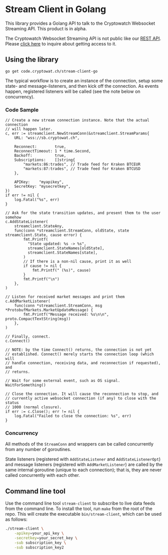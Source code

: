 # Stream Client in Golang

This library provides a Golang API to talk to the Cryptowatch Websocket
Streaming API. This product is in alpha.

The Cryptowatch Websocket Streaming API is not public like our [REST API](https://cryptowat.ch/docs/api).
Please [click here](https://docs.google.com/forms/d/e/1FAIpQLSdhv_ceVtKA0qQcW6zQzBniRBaZ_cC4al31lDCeZirntkmWQw/viewform?c=0&w=1)
to inquire about getting access to it.

## Using the library

```
go get code.cryptowat.ch/stream-client-go
```

The typical workflow is to create an instance of the connection, setup some
state- and message-listeners, and then kick off the connection. As events
happen, registered listeners will be called (see the note below on
concurrency).


### Code Sample

```golang
// Create a new stream connection instance. Note that the actual connection
// will happen later.
c, err := streamclient.NewStreamConn(&streamclient.StreamParams{
	URL: "wss://sb.cryptowat.ch",

	Reconnect:        true,
	ReconnectTimeout: 1 * time.Second,
	Backoff:          true,
	Subscriptions:    []string{
		"markets:86:trades", // Trade feed for Kraken BTCEUR
		"markets:87:trades", // Trade feed for Kraken BTCUSD
	},

	APIKey:    "myapikey",
	SecretKey: "mysecretkey",
})
if err != nil {
	log.Fatal("%s", err)
}

// Ask for the state transition updates, and present them to the user somehow
c.AddStateListener(
	streamclient.StateAny,
	func(conn *streamclient.StreamConn, oldState, state streamclient.State, cause error) {
		fmt.Printf(
		  "State updated: %s -> %s",
		  streamclient.StateNames[oldState],
		  streamclient.StateNames[state],
		)
		// If there is a non-nil cause, print it as well
		if cause != nil {
			fmt.Printf(" (%s)", cause)
		}
		fmt.Printf("\n")
	},
)

// Listen for received market messages and print them
c.AddMarketListener(
	func(conn *streamclient.StreamConn, msg *ProtobufMarkets.MarketUpdateMessage) {
		fmt.Printf("Message received: %s\n\n", proto.CompactTextString(msg))
	},
)

// Finally, connect.
c.Connect()

// NOTE: by the time Connect() returns, the connection is not yet
// established. Connect() merely starts the connection loop (which will
// handle connection, receiving data, and reconnection if requested), and
// returns.

// Wait for some external event, such as OS signal.
WaitForSomething()

// Close the connection. It will cause the reconnection to stop, and
// currently active websocket connection (if any) to close with the status
// 1000 (normal closure).
if err := c.Close(); err != nil {
	log.Fatal("Failed to close the connection: %s", err)
}
```

### Concurrency

All methods of the `StreamConn` and wrappers can be called concurrently from
any number of goroutines.

State listeners (registered with `AddStateListener` and `AddStateListenerOpt`)
and message listeners (registered with `AddMarketListener`) are called by the
same internal goroutine (unique to each connection); that is, they are never
called concurrently with each other.

## Command line tool

Use the command line tool `stream-client` to subscribe to live data feeds from
the command line. To install the tool, run `make` from the root of the repo.
This will create the executable `bin/stream-client`, which can be used as
follows:

```bash
./stream-client \
    -apikey=your_api_key \
    -secretkey=your_secret_key \
    -sub subscription_key \
    -sub subscription_key2
```

